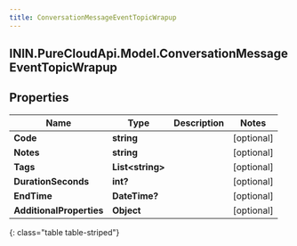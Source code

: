 ```yaml
---
title: ConversationMessageEventTopicWrapup
---
```

## ININ.PureCloudApi.Model.ConversationMessageEventTopicWrapup

## Properties

|Name | Type | Description | Notes|
|------------ | ------------- | ------------- | -------------|
| **Code** | **string** |  | [optional] |
| **Notes** | **string** |  | [optional] |
| **Tags** | **List&lt;string&gt;** |  | [optional] |
| **DurationSeconds** | **int?** |  | [optional] |
| **EndTime** | **DateTime?** |  | [optional] |
| **AdditionalProperties** | **Object** |  | [optional] |
{: class="table table-striped"}



